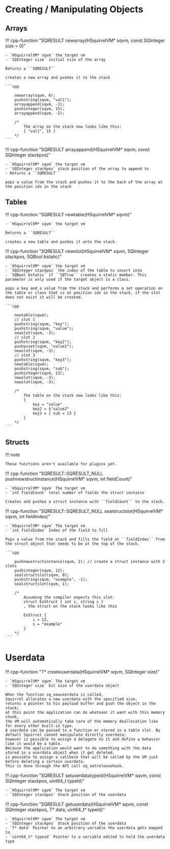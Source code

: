 # Creating / Manipulating Objects

## Arrays


!!! cpp-function "SQRESULT newarray(HSquirrelVM* sqvm, const SQInteger size = 0)"

    - `HSquirrelVM* sqvm` the target vm
    - `SQInteger size` initial size of the array

    Returns a ``SQRESULT``

    creates a new array and pushes it to the stack

    ```cpp

        newarray(sqvm, 0);
        pushstring(sqvm, "val1");
        arrayappend(sqvm, -2);
        pushinteger(sqvm, 15);
        arrayappend(sqvm, -2);

        /*
            The array on the stack now looks like this:
            [ "val1", 15 ]
        */
    ```



!!! cpp-function "SQRESULT arrayappend(HSquirrelVM* sqvm, const SQInteger stackpos)"

    - `HSquirrelVM* sqvm` the target vm
    - `SQInteger stackpos` stack position of the array to append to
    - Returns a ``SQRESULT``

    pops a value from the stack and pushes it to the back of the array at the position idx in the stack

## Tables


!!! cpp-function "SQRESULT newtable(HSquirrelVM* sqvm)"

    - `HSquirrelVM* sqvm` the target vm

    Returns a ``SQRESULT``

    creates a new table and pushes it onto the stack.


!!! cpp-function "SQRESULT newslot(HSquirrelVM* sqvm, SQInteger stackpos, SQBool bstatic)"

    - `HSquirrelVM* sqvm` the target vm
    - `SQInteger stackpos` the index of the table to insert into
    - `SQBool bstatic` if ``SQTrue`` creates a static member. This parameter is only used if the target object is a class.

    pops a key and a value from the stack and performs a set operation on the table or class that is at position idx in the stack, if the slot does not exist it will be created.

    ```cpp

        newtable(sqvm);
        // slot 1
        pushstring(sqvm, "key");
        pushstring(sqvm, "value");
        newslot(sqvm, -3);
        // slot 2
        pushstring(sqvm, "key2");
        pushasset(sqvm, "value2");
        newslot(sqvm, -3);
        // slot 3
        pushstring(sqvm, "key3");
        newtable(sqvm);
        pushstring(sqvm, "sub");
        pushinteger(sqvm, 13);
        newslot(sqvm, -3);
        newslot(sqvm, -3);

        /*
            The table on the stack now looks like this:
            {
                key = "value"
                key2 = $"value2"
                key3 = { sub = 13 }
            }
        */
    ```

## Structs

!!! note

    These functions aren't available for plugins yet.


!!! cpp-function "SQRESULT::SQRESULT_NULL pushnewstructinstance(HSquirrelVM* sqvm, int fieldCount)"

    - `HSquirrelVM* sqvm` The target vm
    - `int fieldCount` total number of fields the struct contains
    
    Creates and pushes a struct instance with ``fieldCount`` to the stack.


!!! cpp-function "SQRESULT::SQRESULT_NULL sealstructslot(HSquirrelVM* sqvm, int fieldIndex)"

    - `HSquirrelVM* sqvm` The target vm
    - `int fieldIndex` Index of the field to fill

    Pops a value from the stack and fills the field at ``fieldIndex`` from the struct object that needs to be at the top of the stack.

    ```cpp

        pushnewstructinstance(sqvm, 2); // create a struct instance with 2 slots
        pushinteger(sqvm, 12);
        sealstructslot(sqvm, 0);
        pushstring(sqvm, "example", -1);
        sealstructslot(sqvm, 1);

        /*
            Assuming the compiler expects this slot:
            struct ExStruct { int i, string s }
            , the struct on the stack looks like this

            ExStruct {
                i = 12,
                s = "example"
            }
        */
    ```

# Userdata


!!! cpp-function "T* createuserdata(HSquirrelVM* sqvm, SQInteger size)"

    - `HSquirrelVM* sqvm` The target vm
    - `SQInteger size` bit size of the userdata object

    When the function sq_newuserdata is called,
    Squirrel allocates a new userdata with the specified size,
    returns a pointer to his payload buffer and push the object in the stack;
    at this point the application can do whatever it want with this memory chunk,
    the VM will automatically take care of the memory deallocation like for every other built-in type.
    A userdata can be passed to a function or stored in a table slot. By default Squirrel cannot manipulate directly userdata;
    however is possible to assign a delegate to it and define a behavior like it would be a table.
    Because the application would want to do something with the data stored in a userdata object when it get deleted,
    is possible to assign a callback that will be called by the VM just before deleting a certain userdata.
    This is done through the API call sq_setreleasehook.


!!! cpp-function "SQRESULT setuserdatatypeid(HSquirrelVM* sqvm, const SQInteger stackpos, uint64_t typeId)"

    - `HSquirrelVM* sqvm` The target vm
    - `SQInteger stackpos` Stack position of the userdata


!!! cpp-function "SQRESULT getuserdata(HSquirrelVM* sqvm, const SQInteger stackpos, T* data, uint64_t* typeId)"

    - `HSquirrelVM* sqvm` The target vm
    - `SQInteger stackpos` Stack position of the userdata
    - `T* data` Pointer to an arbitrary variable the userdata gets mapped to
    - `uint64_t* typeid` Pointer to a variable edited to hold the userdata type
